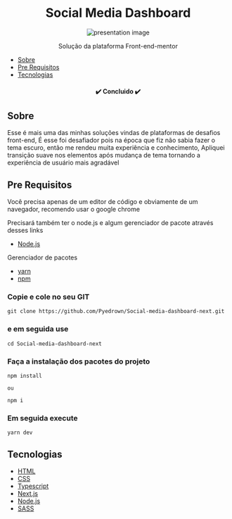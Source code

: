 <h1 align="center">Social Media Dashboard</h1>

<div align="center">
 <img
      src="https://github.com/Pyedrown/Social-media-dashboard-next/blob/main/presentation.PNG"
      alt="presentation image"
 />
</div>

<p align="center">Solução da plataforma Front-end-mentor</p>

* [Sobre](#Sobre)
* [Pre Requisitos](#Pre-requisitos)
* [Tecnologias](#tecnologias)

<h4 align="center">
 ✔️ Concluido ✔️
</h4>

## Sobre
Esse é mais uma das minhas soluções vindas de plataformas de desafios front-end, É esse foi desafiador pois na época que fiz não sabia fazer o tema escuro,
então me rendeu muita experiência e conhecimento, Apliquei transição suave nos elementos após mudança de tema tornando a experiência de usuário mais agradável

## Pre Requisitos
Você precisa apenas de um editor de código e obviamente de um navegador, recomendo usar o google chrome

Precisará também ter o node.js e algum gerenciador de pacote através desses links

* [Node.js](https://nodejs.org/en/)

Gerenciador de pacotes
* [yarn](https://classic.yarnpkg.com/lang/en/docs/install/#windows-stable)
* [npm](https://docs.npmjs.com/downloading-and-installing-node-js-and-npm)

### Copie e cole no seu GIT
```
git clone https://github.com/Pyedrown/Social-media-dashboard-next.git
```

### e em seguida use
```
cd Social-media-dashboard-next
```

### Faça a instalação dos pacotes do projeto
```
npm install

ou

npm i
```

### Em seguida execute
```
yarn dev
```

## Tecnologias

- [HTML](https://developer.mozilla.org/pt-BR/docs/Web/HTML)
- [CSS](https://developer.mozilla.org/pt-BR/docs/Web/CSS)
- [Typescript](https://www.typescriptlang.org)
- [Next.js](https://nextjs.org)
- [Node.js](https://nodejs.org/en/)
- [SASS](https://sass-lang.com)
